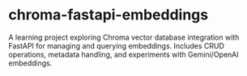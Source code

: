 # chroma-fastapi-embeddings
A learning project exploring Chroma vector database integration with FastAPI for managing and querying embeddings. Includes CRUD operations, metadata handling, and experiments with Gemini/OpenAI embeddings.
